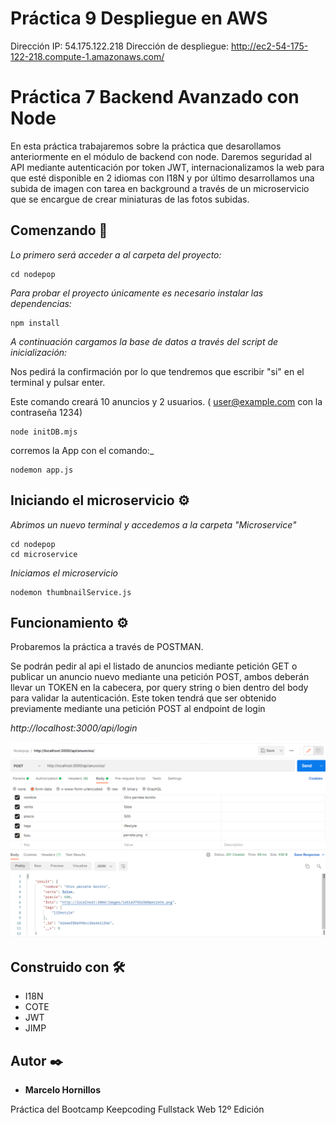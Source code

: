 # Práctica 9 Despliegue en AWS

Dirección IP: 54.175.122.218 
Dirección de despliegue: http://ec2-54-175-122-218.compute-1.amazonaws.com/

# Práctica 7 Backend Avanzado con Node

En esta práctica trabajaremos sobre la práctica que desarollamos anteriormente en el módulo de backend con node. Daremos seguridad al API mediante autenticación por token JWT, internacionalizamos la web para que esté disponible en 2 idiomas con I18N y por último desarrollamos una subida de imagen con tarea en background a través de un microservicio que se encargue de crear miniaturas de las fotos subidas.

## Comenzando 🚀

_Lo primero será acceder a al carpeta del proyecto:_

```
cd nodepop
```
_Para probar el proyecto únicamente es necesario instalar las dependencias:_

```
npm install
```

_A continuación cargamos la base de datos a través del script de inicialización:_

Nos pedirá la confirmación por lo que tendremos que escribir "si" en el terminal y pulsar enter.

Este comando creará 10 anuncios y 2 usuarios. ( user@example.com con la contraseña 1234)

```
node initDB.mjs
```

corremos la App con el comando:_

```
nodemon app.js
```

## Iniciando el microservicio ⚙️

_Abrimos un nuevo terminal y accedemos a la carpeta "Microservice"_

```
cd nodepop
cd microservice
```

_Iniciamos el microservicio_

```
nodemon thumbnailService.js

```

## Funcionamiento ⚙️

Probaremos la práctica a través de POSTMAN. 

Se podrán pedir al api el listado de anuncios mediante petición GET o publicar un anuncio nuevo mediante una petición POST, ambos deberán llevar un TOKEN en la cabecera, por query string o bien dentro del body para validar la autenticación. Este token tendrá que ser obtenido previamente mediante una petición POST al endpoint de login 

_http://localhost:3000/api/login_

<img src="nodepop\public\images\ejemplo-post.png" alt="Petición post"/>

## Construido con 🛠️

* I18N
* COTE
* JWT
* JIMP

## Autor ✒️

* **Marcelo Hornillos**

Práctica del Bootcamp Keepcoding Fullstack Web 12º Edición
